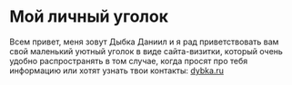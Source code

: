 # Мой личный уголок

Всем привет, меня зовут Дыбка Даниил и я рад приветствовать вам свой маленький уютный уголок в виде сайта-визитки,
который очень удобно распространять в том случае, когда просят про тебя информацию или хотят узнать твои контакты:
<a href="//dybka.ru" class="link" target="_blank">dybka.ru</a>
